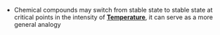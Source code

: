 - Chemical compounds may switch from stable state to stable state at critical points in the intensity of **[Temperature](../notes/Temperature)**, it can serve as a more general analogy 